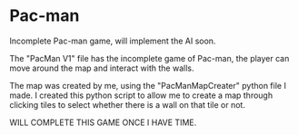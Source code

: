 # Pac-man
Incomplete Pac-man game, will implement the AI soon.

The "PacMan V1" file has the incomplete game of Pac-man, the player can move around the map and interact with the walls.

The map was created by me, using the "PacManMapCreater" python file I made. I created this python script to allow me to create a map through clicking tiles to select whether there is a wall on that tile or not.

WILL COMPLETE THIS GAME ONCE I HAVE TIME.
